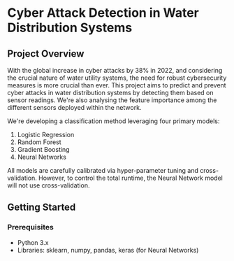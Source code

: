 # Cyber Attack Detection in Water Distribution Systems

## Project Overview

With the global increase in cyber attacks by 38% in 2022, and considering the crucial nature of water utility systems, the need for robust cybersecurity measures is more crucial than ever. This project aims to predict and prevent cyber attacks in water distribution systems by detecting them based on sensor readings. We're also analysing the feature importance among the different sensors deployed within the network.

We're developing a classification method leveraging four primary models:

1. Logistic Regression 
2. Random Forest 
3. Gradient Boosting 
4. Neural Networks
   
All models are carefully calibrated via hyper-parameter tuning and cross-validation. However, to control the total runtime, the Neural Network model will not use cross-validation.

## Getting Started

### Prerequisites

- Python 3.x
- Libraries: sklearn, numpy, pandas, keras (for Neural Networks)
